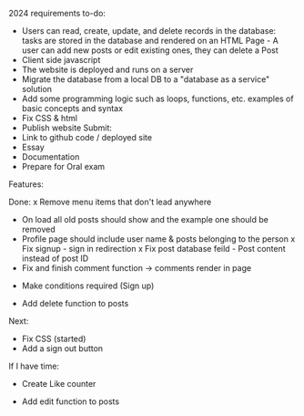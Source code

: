 2024 requirements to-do:
- Users can read, create, update, and delete records in the database: tasks are stored in the database and rendered on an HTML Page - A user can add new posts or edit existing ones, they can delete a Post
- Client side javascript
- The website is deployed and runs on a server
- Migrate the database from a local DB to a "database as a service" solution
- Add some programming logic such as loops, functions, etc. examples of basic concepts and syntax
- Fix CSS & html
- Publish website
Submit: 
- Link to github code / deployed site
- Essay
- Documentation
- Prepare for Oral exam

Features:

Done:
x Remove menu items that don't lead anywhere
- On load all old posts should show and the example one should be removed
- Profile page should include user name & posts belonging to the person
x Fix signup - sign in redirection
x Fix post database feild - Post content instead of post ID
- Fix and finish comment function -> comments render in page
+ Make conditions required (Sign up)
- Add delete function to posts


Next:
- Fix CSS (started)
- Add a sign out button

If I have time:
+ Create Like counter
- Add edit function to posts
